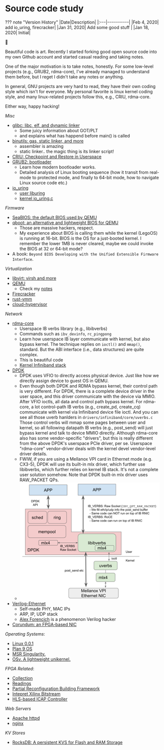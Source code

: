 # Source code study

??? note "Version History"
	|Date|Description|
	|:---|-----------|
	|Feb 4, 2020| add io_uring, firecracker|
	|Jan 31, 2020| Add some good stuff |
	|Jan 18, 2020| Initial|

:whale2:

Beautiful code is art.
Recently I started forking good open source code
into my own Github account and started casual reading and taking notes.

One of the major motivation is to take notes, honestly.
For some low-level projects (e.g., GRUB2, rdma-core),
I've already managed to understand them before,
but I reget I didn't take any notes or anything.

In general, GNU projects are very hard to read, they have
their own coding style which isn't for everyone.
My personal favorite is linux kernel coding style,
and many linux-related projects follow this, e.g., CRIU, rdma-core.

Either way, happy hacking!


*Misc*

- [glibc: libc, elf, and dynamic linker](https://github.com/lastweek/source-glibc)
	- Some juicy information about GOT/PLT
	- and explains what has happend before main() is called
- [binutils: gas, static linker, and more](https://github.com/lastweek/source-binutils)
	- assembler is amazing
	- static linker.. the magic thing is its linker script!
- [CRIU: Checkpoint and Restore in Userspace](https://github.com/lastweek/source-criu)
- [GRUB2: bootloader](https://github.com/lastweek/source-grub2)
	- Learn how modern bootloader works.
	- Detailed analysis of Linux booting sequence (how it transit from
	  real-mode to protected mode, and finally to 64-bit mode,
	  how to navigate Linux source code etc.)
- [io_uring](https://kernel.dk/io_uring.pdf)
	- [user liburing](https://github.com/axboe/liburing)
	- [kernel io_uring.c](https://github.com/torvalds/linux/blob/master/fs/io_uring.c)

*Firmware*

- [SeaBIOS: the default BIOS used by QEMU](https://github.com/lastweek/source-firmware-seabios)
- [qboot: an alternative and lightweight BIOS for QEMU](https://github.com/lastweek/source-firmware-qboot)
    - Those are massive hackers, respect.
    - My experience about BIOS is calling them while the kernel (LegoOS) is running at 16-bit.
      BIOS *is* the OS for a just-booted kernel. I remember the lower 1MB is never cleared,
      maybe we could invoke the BIOS at 32 or 64-bit mode?
- A book: `Beyond BIOS Developing with the Unified Extensible Firmware Interface`.


*Virtualization*

- [libvirt: virsh and more](https://github.com/lastweek/source-libvirt)
- [QEMU](https://github.com/lastweek/source-qemu)
	- Check my [notes](http://lastweek.io/notes/virt/)
- [Firecracker](https://github.com/lastweek/source-firecracker)
- [rust-vmm](https://github.com/rust-vmm/community)
- [cloud-hypervisor](https://github.com/cloud-hypervisor/cloud-hypervisor)

*Network*

- [rdma-core](https://github.com/lastweek/source-rdma-core)
	- Userspace IB verbs library (e.g., libibverbs)
	- Commands such as `ibv_devinfo`, `rc_pingpong`
	- Learn how userspace IB layer communicate with kernel, but also bypass kernel.
	  The technique replies on `ioctl()` and `mmap()`, standard.
	  But the ABI interface (i.e., data structures) are quite complex.
	- This is beautiful code
	- [Kernel Infiniband stack](https://github.com/torvalds/linux/tree/master/drivers/infiniband)
- [DPDK](https://github.com/lastweek/source-dpdk)
	- DPDK uses VFIO to directly access physical device.
	Just like how we directly assign device to guest OS in QEMU.
	- Even though both DPDK and RDMA bypass kernel, their control
	path is very different. For DPDK, there is a complete device
	driver in the user space, and this driver communicate with the device via MMIO.
	After VFIO ioctls, all data and control path bypass kernel.
	For rdma-core, a lot control-path IB verbs (e.g., create_pd, create_cq) communicate with kernel via Infiniband device file ioctl.
	And you can see all those uverb hanlders in `drivers/infiniband/core/uverbs.c`
	Those control verbs will mmap some pages between user and kernel,
	so all following datapath IB verbs (e.g., post_send) will just bypass kernel
	and talk to device MMIO directly. Although rdma-core also has some vendor-specific
	"drivers", but this is really different from the above DPDK's userspace PCIe driver, per se.
	Userspace "rdma-core" vendor-driver deals with the kernel devel vendor-level driver details.
	- FWIW, if you are using a Mellanox VPI card in Ethernet mode (e.g. CX3-5),
	  DPDK will use its built-in mlx driver, which further use libibverbs,
	  which further relies on kernel IB stack. It's not a complete user solution somehow.
	  Note that DPDK built-in mlx driver uses RAW_PACKET QPs.
	- ![image](../images/dpdk_ibverbs.png)
- [Verilog-Ethernet](https://github.com/lastweek/source-verilog-ethernet)
	- Self-made PHY, MAC IPs
	- ARP, IP, UDP stack
	- [Alex Forencich](https://github.com/alexforencich) is a phenomenon Verilog hacker
- [Corundum: an FPGA-based NIC](https://github.com/ucsdsysnet/corundum)

*Operating Systems*:

- [Linux 0.0.1](https://github.com/lastweek/linux-0.01)
- [Plan 9 OS](https://github.com/lastweek/source-plan9)
- [MSR Singularity.](https://github.com/lastweek/source-singularity)
- [OSv. A lightweight unikernel.](https://github.com/lastweek/source-osv)

*FPGA Related*:

- [Collection](https://github.com/lastweek/fpga_vivado_scripts)
- [Readings](https://github.com/lastweek/fpga_readings)
- [Partial Reconfiguration Building Framework](https://github.com/lastweek/fpga_pr_scripts)
- [Intepret Xilinx Bitstream](https://github.com/lastweek/fpga_interpret_bitstream)
- [HLS-based ICAP Controller](https://github.com/lastweek/fpga_icap_hls/)

*Web Servers*

- [Apache httpd](https://github.com/lastweek/source-httpd)
- [nginx](https://github.com/lastweek/source-nginx)

*KV Stores*

- [RocksDB: A persistent KVS for Flash and RAM Storage](https://github.com/lastweek/source-rocksdb)
